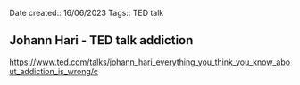 Date created:: 16/06/2023 
Tags:: TED talk
 
## Johann Hari - TED talk addiction 
https://www.ted.com/talks/johann_hari_everything_you_think_you_know_about_addiction_is_wrong/c